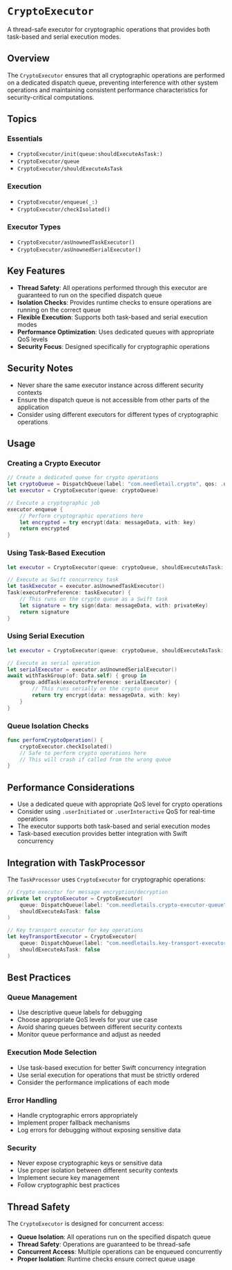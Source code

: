 # ``CryptoExecutor``

A thread-safe executor for cryptographic operations that provides both task-based and serial execution modes.

## Overview

The `CryptoExecutor` ensures that all cryptographic operations are performed on a dedicated dispatch queue, preventing interference with other system operations and maintaining consistent performance characteristics for security-critical computations.

## Topics

### Essentials

- ``CryptoExecutor/init(queue:shouldExecuteAsTask:)``
- ``CryptoExecutor/queue``
- ``CryptoExecutor/shouldExecuteAsTask``

### Execution

- ``CryptoExecutor/enqueue(_:)``
- ``CryptoExecutor/checkIsolated()``

### Executor Types

- ``CryptoExecutor/asUnownedTaskExecutor()``
- ``CryptoExecutor/asUnownedSerialExecutor()``

## Key Features

- **Thread Safety**: All operations performed through this executor are guaranteed to run on the specified dispatch queue
- **Isolation Checks**: Provides runtime checks to ensure operations are running on the correct queue
- **Flexible Execution**: Supports both task-based and serial execution modes
- **Performance Optimization**: Uses dedicated queues with appropriate QoS levels
- **Security Focus**: Designed specifically for cryptographic operations

## Security Notes

- Never share the same executor instance across different security contexts
- Ensure the dispatch queue is not accessible from other parts of the application
- Consider using different executors for different types of cryptographic operations

## Usage

### Creating a Crypto Executor

```swift
// Create a dedicated queue for crypto operations
let cryptoQueue = DispatchQueue(label: "com.needletail.crypto", qos: .userInitiated)
let executor = CryptoExecutor(queue: cryptoQueue)

// Execute a cryptographic job
executor.enqueue {
    // Perform cryptographic operations here
    let encrypted = try encrypt(data: messageData, with: key)
    return encrypted
}
```

### Using Task-Based Execution

```swift
let executor = CryptoExecutor(queue: cryptoQueue, shouldExecuteAsTask: true)

// Execute as Swift concurrency task
let taskExecutor = executor.asUnownedTaskExecutor()
Task(executorPreference: taskExecutor) {
    // This runs on the crypto queue as a Swift task
    let signature = try sign(data: messageData, with: privateKey)
    return signature
}
```

### Using Serial Execution

```swift
let executor = CryptoExecutor(queue: cryptoQueue, shouldExecuteAsTask: false)

// Execute as serial operation
let serialExecutor = executor.asUnownedSerialExecutor()
await withTaskGroup(of: Data.self) { group in
    group.addTask(executorPreference: serialExecutor) {
        // This runs serially on the crypto queue
        return try encrypt(data: messageData, with: key)
    }
}
```

### Queue Isolation Checks

```swift
func performCryptoOperation() {
    cryptoExecutor.checkIsolated()
    // Safe to perform crypto operations here
    // This will crash if called from the wrong queue
}
```

## Performance Considerations

- Use a dedicated queue with appropriate QoS level for crypto operations
- Consider using `.userInitiated` or `.userInteractive` QoS for real-time operations
- The executor supports both task-based and serial execution modes
- Task-based execution provides better integration with Swift concurrency

## Integration with TaskProcessor

The `TaskProcessor` uses `CryptoExecutor` for cryptographic operations:

```swift
// Crypto executor for message encryption/decryption
private let cryptoExecutor = CryptoExecutor(
    queue: DispatchQueue(label: "com.needletails.crypto-executor-queue"),
    shouldExecuteAsTask: false
)

// Key transport executor for key operations
let keyTransportExecutor = CryptoExecutor(
    queue: DispatchQueue(label: "com.needletails.key-transport-executor-queue"),
    shouldExecuteAsTask: false
)
```

## Best Practices

### Queue Management
- Use descriptive queue labels for debugging
- Choose appropriate QoS levels for your use case
- Avoid sharing queues between different security contexts
- Monitor queue performance and adjust as needed

### Execution Mode Selection
- Use task-based execution for better Swift concurrency integration
- Use serial execution for operations that must be strictly ordered
- Consider the performance implications of each mode

### Error Handling
- Handle cryptographic errors appropriately
- Implement proper fallback mechanisms
- Log errors for debugging without exposing sensitive data

### Security
- Never expose cryptographic keys or sensitive data
- Use proper isolation between different security contexts
- Implement secure key management
- Follow cryptographic best practices

## Thread Safety

The `CryptoExecutor` is designed for concurrent access:
- **Queue Isolation**: All operations run on the specified dispatch queue
- **Thread Safety**: Operations are guaranteed to be thread-safe
- **Concurrent Access**: Multiple operations can be enqueued concurrently
- **Proper Isolation**: Runtime checks ensure correct queue usage 